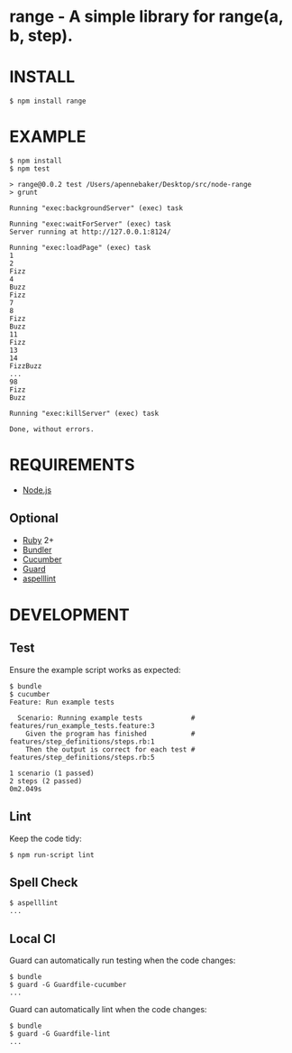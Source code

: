 # range - A simple library for range(a, b, step).

# INSTALL

    $ npm install range

# EXAMPLE

    $ npm install
    $ npm test
    
    > range@0.0.2 test /Users/apennebaker/Desktop/src/node-range
    > grunt
    
    Running "exec:backgroundServer" (exec) task
    
    Running "exec:waitForServer" (exec) task
    Server running at http://127.0.0.1:8124/
    
    Running "exec:loadPage" (exec) task
    1
    2
    Fizz
    4
    Buzz
    Fizz
    7
    8
    Fizz
    Buzz
    11
    Fizz
    13
    14
    FizzBuzz
    ...
    98
    Fizz
    Buzz
    
    Running "exec:killServer" (exec) task
    
    Done, without errors.

# REQUIREMENTS

* [Node.js](http://nodejs.org/)

## Optional

* [Ruby](https://www.ruby-lang.org/) 2+
* [Bundler](http://bundler.io/)
* [Cucumber](http://cukes.info/)
* [Guard](http://guardgem.org/)
* [aspelllint](https://github.com/mcandre/aspelllint)

# DEVELOPMENT

## Test

Ensure the example script works as expected:

    $ bundle
    $ cucumber
    Feature: Run example tests

      Scenario: Running example tests            # features/run_example_tests.feature:3
        Given the program has finished           # features/step_definitions/steps.rb:1
        Then the output is correct for each test # features/step_definitions/steps.rb:5

    1 scenario (1 passed)
    2 steps (2 passed)
    0m2.049s

## Lint

Keep the code tidy:

    $ npm run-script lint

## Spell Check

    $ aspelllint
    ...

## Local CI

Guard can automatically run testing when the code changes:

    $ bundle
    $ guard -G Guardfile-cucumber
    ...

Guard can automatically lint when the code changes:

    $ bundle
    $ guard -G Guardfile-lint
    ...
